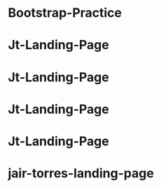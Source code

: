 # Bootstrap-Practice
# Jt-Landing-Page
# Jt-Landing-Page
# Jt-Landing-Page
# Jt-Landing-Page
# jair-torres-landing-page
